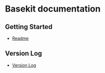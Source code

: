 # Basekit documentation

## Getting Started

* [Readme](../README.md)

## Version Log

* [Version Log](versionlog.md)
